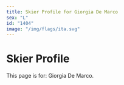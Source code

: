 ```yaml
---
title: Skier Profile for Giorgia De Marco
sex: "L"
id: "1404"
image: "/img/flags/ita.svg" 
---
```


# Skier Profile

This page is for: Giorgia De Marco.
    